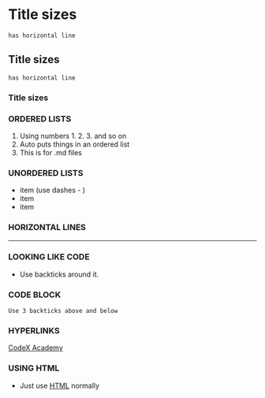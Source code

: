 # Title sizes
    has horizontal line
## Title sizes
    has horizontal line
### Title sizes


### ORDERED LISTS

1. Using numbers 1. 2. 3. and so on
2. Auto puts things in an ordered list
3. This is for .md files

### UNORDERED LISTS

- item (use dashes - )
- item
- item

### HORIZONTAL LINES

---

### LOOKING LIKE CODE

- Use backticks around it.

### CODE BLOCK

```
Use 3 backticks above and below
```

### HYPERLINKS

[CodeX Academy](https://codexacademy.moodlecloud.com/)

### USING HTML

- Just use <u>HTML</u> normally